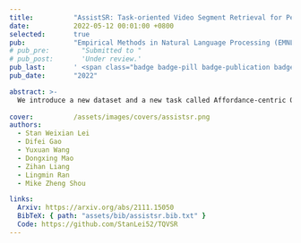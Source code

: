 ```yaml
---
title:          "AssistSR: Task-oriented Video Segment Retrieval for Personal AI Assistant"
date:           2022-05-12 00:01:00 +0800
selected:       true
pub:            "Empirical Methods in Natural Language Processing (EMNLP)"
# pub_pre:        "Submitted to "
# pub_post:       'Under review.'
pub_last:       ' <span class="badge badge-pill badge-publication badge-success">Findings</span>'
pub_date:       "2022"

abstract: >-
  We introduce a new dataset and a new task called Affordance-centric Question-driven Video Segment Retrieval (AQVSR), aiming at retrieving affordance-centric instructional video segments given users’ questions. To address the task, we developed a straightforward model called Dual Multimodal Encoders (DME).
  
cover:          /assets/images/covers/assistsr.png
authors:
  - Stan Weixian Lei
  - Difei Gao
  - Yuxuan Wang
  - Dongxing Mao
  - Zihan Liang
  - Lingmin Ran
  - Mike Zheng Shou

links:
  Arxiv: https://arxiv.org/abs/2111.15050
  BibTeX: { path: "assets/bib/assistsr.bib.txt" }
  Code: https://github.com/StanLei52/TQVSR  
---
```

